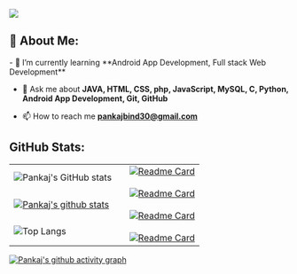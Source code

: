 [![](https://visitcount.itsvg.in/api?id=Pankaj-Bind&icon=0&color=0)](https://visitcount.itsvg.in)

<h2 align="left">💫 About Me:</h2>
- 🌱 I’m currently learning **Android App Development, Full stack Web Development**

- 💬 Ask me about **JAVA, HTML, CSS, php, JavaScript, MySQL, C, Python, Android App Development, Git, GitHub**

- 📫 How to reach me **pankajbind30@gmail.com**

<h2 align="left">GitHub Stats:</h2>

|  |  |
| -------- | -------- | 
| ![Pankaj's GitHub stats](https://github-readme-stats.vercel.app/api?username=Pankaj-Bind&show_icons=true&theme=transparent&hide_border=true)  | <td rowspan="3">[![Readme Card](https://github-readme-stats.vercel.app/api/pin/?username=Pankaj-Bind&repo=panchayat-sandesh-application)](https://github.com/Pankaj-Bind/panchayat-sandesh-application)<br><br>[![Readme Card](https://github-readme-stats.vercel.app/api/pin/?username=Pankaj-Bind&repo=instagram-app-clone)](https://github.com/Pankaj-Bind/instagram-app-clone)<br><br>[![Readme Card](https://github-readme-stats.vercel.app/api/pin/?username=Pankaj-Bind&repo=online-banking-system)](https://github.com/Pankaj-Bind/online-banking-system)<br><br>[![Readme Card](https://github-readme-stats.vercel.app/api/pin/?username=Pankaj-Bind&repo=library-management-system)](https://github.com/Pankaj-Bind/library-management-system)<br></td>   | 
| <a href="https://github.com/Pankaj-Bind/github-readme-stats"><img align="center" src="https://github-readme-streak-stats.herokuapp.com/?user=Pankaj-Bind&show_icons=true&include_all_commits=true&theme=transparent&hide_border=true" alt="Pankaj's github stats" /></a>    |  |
| ![Top Langs](https://github-readme-stats-dosx001.vercel.app/api/top-langs/?username=Pankaj-Bind&langs_count=10&layout=compact&show_icons=true&include_all_commits=true&theme=transparent&hide_border=true)    |  |


[![Pankaj's github activity graph](https://github-readme-activity-graph.vercel.app/graph?username=Pankaj-Bind&theme=github-compact&hide_border=true	)](https://github.com/Pankaj-Bind/github-readme-activity-graph)
